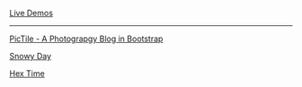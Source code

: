 <p><u>Live Demos</u></p>
<hr>
<p><a href="https://wolfdale.github.io/demos/Pictile/">PicTile - A Photograpgy Blog in Bootstrap</a></p>
<p><a href="https://wolfdale.github.io/demos/snow/">Snowy Day</a></p>
<p><a href="https://wolfdale.github.io/demos/HexTime/">Hex Time</a></p>

